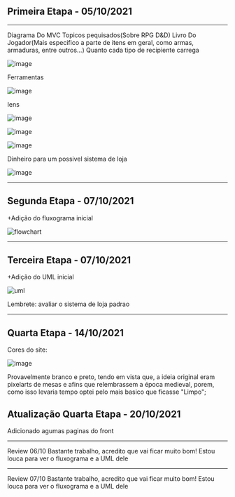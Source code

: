 
## Primeira Etapa - 05/10/2021
_______________________________________________________________________________
Diagrama Do MVC
Topicos pequisados(Sobre RPG D&D)
Livro Do Jogador(Mais especifico a parte de itens em geral, como armas, armaduras, entre outros...)
Quanto cada tipo de recipiente carrega 

![image](https://user-images.githubusercontent.com/74030829/136121742-9fcf5e6f-aca9-4f2a-a214-bac810e5123c.png)

Ferramentas

![image](https://user-images.githubusercontent.com/74030829/136121860-5f04fa9d-48e3-448f-985f-903589b98830.png)

Iens

![image](https://user-images.githubusercontent.com/74030829/136121290-76529ef0-591e-46b0-be9c-863799ec9077.png)

![image](https://user-images.githubusercontent.com/74030829/136121356-89b66f52-0507-48f7-aff8-da7e9b2ff696.png)

![image](https://user-images.githubusercontent.com/74030829/136121576-7601203c-ce00-4f8c-8fe8-7f0c0152c376.png)

Dinheiro para um possivel sistema de loja

![image](https://user-images.githubusercontent.com/74030829/136121605-7b22f234-34cf-4c3e-96c6-d9e0e495e7b6.png)

_________________________________________________________________________________________________

## Segunda Etapa - 07/10/2021

+Adição do fluxograma inicial

![flowchart](https://user-images.githubusercontent.com/74030829/136476074-29552340-a5b1-4a8d-86d6-2d62ee593b38.jpeg)


_________________________________________________________________________________________________

## Terceira Etapa - 07/10/2021

+Adição do UML inicial

![uml](https://user-images.githubusercontent.com/74030829/136476752-688c2421-491b-45bb-8d9d-9ba9a78503a5.png)

Lembrete: avaliar o sistema de loja padrao

_________________________________________________________________________________________________

## Quarta Etapa - 14/10/2021

Cores do site:

![image](https://user-images.githubusercontent.com/74030829/137379661-84e34c85-7a45-4ad0-ba73-3878d738570b.png)

Provavelmente branco e preto, tendo em vista que, a ideia original eram pixelarts de mesas e afins que relembrassem a época medieval, porem, como isso levaria tempo optei pelo mais basico que ficasse "Limpo";

## Atualização Quarta Etapa - 20/10/2021
Adicionado agumas paginas do front
_________________________________________________________________________________________________
Review 06/10
Bastante trabalho, acredito que vai ficar muito bom! Estou louca para ver o fluxograma e a UML dele
_________________________________________________________________________________________________
Review 07/10
Bastante trabalho, acredito que vai ficar muito bom! Estou louca para ver o fluxograma e a UML dele
